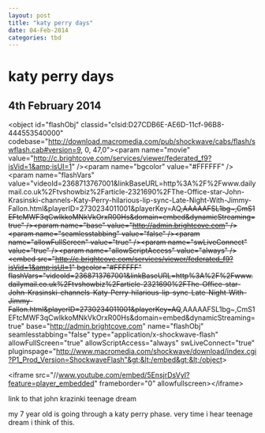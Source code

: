 ```yaml
---
layout: post
title: "katy perry days"
date: 04-Feb-2014
categories: tbd
---
```


# katy perry days

## 4th February 2014

&lt;object id="flashObj" classid="clsid:D27CDB6E-AE6D-11cf-96B8-444553540000" codebase="http://download.macromedia.com/pub/shockwave/cabs/flash/swflash.cab#version=9,  0,  47,0"&gt;&lt;param name="movie" value="http://c.brightcove.com/services/viewer/federated_f9?isVid=1&amp;isUI=1" /&gt;&lt;param name="bgcolor" value="#FFFFFF" /&gt;&lt;param name="flashVars" value="videoId=2368713767001&amp;linkBaseURL=http%3A%2F%2Fwww.dailymail.co.uk%2Ftvshowbiz%2Farticle-2321690%2FThe-Office-star-John-Krasinski-channels-Katy-Perry-hilarious-lip-sync-Late-Night-With-Jimmy-Fallon.html&amp;playerID=2730234011001&amp;playerKey=AQ~~,AAAAAFSL1bg~,CmS1EFtcMWF3qCwIkkoMNkVkOrxR00Hs&amp;domain=embed&amp;dynamicStreaming=true" /&gt;&lt;param name="base" value="http://admin.brightcove.com" /&gt;&lt;param name="seamlesstabbing" value="false" /&gt;&lt;param name="allowFullScreen" value="true" /&gt;&lt;param name="swLiveConnect" value="true" /&gt;&lt;param name="allowScriptAccess" value="always" /&gt;&lt;embed src="http://c.brightcove.com/services/viewer/federated_f9?isVid=1&amp;isUI=1" bgcolor="#FFFFFF" flashVars="videoId=2368713767001&amp;linkBaseURL=http%3A%2F%2Fwww.dailymail.co.uk%2Ftvshowbiz%2Farticle-2321690%2FThe-Office-star-John-Krasinski-channels-Katy-Perry-hilarious-lip-sync-Late-Night-With-Jimmy-Fallon.html&amp;playerID=2730234011001&amp;playerKey=AQ~~,AAAAAFSL1bg~,CmS1EFtcMWF3qCwIkkoMNkVkOrxR00Hs&amp;domain=embed&amp;dynamicStreaming=true" base="http://admin.brightcove.com" name="flashObj" seamlesstabbing="false" type="application/x-shockwave-flash" allowFullScreen="true" allowScriptAccess="always" swLiveConnect="true" pluginspage="http://www.macromedia.com/shockwave/download/index.cgi?P1_Prod_Version=ShockwaveFlash"&gt;&lt;/embed&gt;&lt;/object&gt;

&lt;iframe src="//www.youtube.com/embed/5EnsjrDsVyI?feature=player_embedded" frameborder="0" allowfullscreen&gt;&lt;/iframe&gt;

link to that john krazinki teenage dream

 

my 7 year old is going through a katy perry phase. very time i hear teenage dream i think of this.

 
